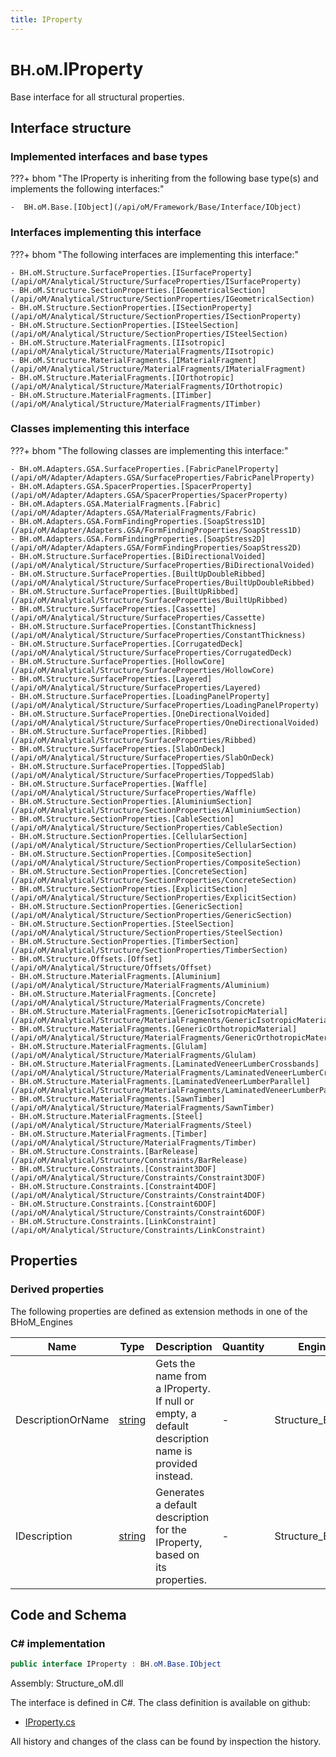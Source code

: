 ```yaml
---
title: IProperty
---
```


# <small>BH.oM.</small>**IProperty**

Base interface for all structural properties.

## Interface structure

### Implemented interfaces and base types

???+ bhom "The IProperty is inheriting from the following base type(s) and implements the following interfaces:"

    -  BH.oM.Base.[IObject](/api/oM/Framework/Base/Interface/IObject)


### Interfaces implementing this interface

???+ bhom "The following interfaces are implementing this interface:"

    - BH.oM.Structure.SurfaceProperties.[ISurfaceProperty](/api/oM/Analytical/Structure/SurfaceProperties/ISurfaceProperty)
    - BH.oM.Structure.SectionProperties.[IGeometricalSection](/api/oM/Analytical/Structure/SectionProperties/IGeometricalSection)
    - BH.oM.Structure.SectionProperties.[ISectionProperty](/api/oM/Analytical/Structure/SectionProperties/ISectionProperty)
    - BH.oM.Structure.SectionProperties.[ISteelSection](/api/oM/Analytical/Structure/SectionProperties/ISteelSection)
    - BH.oM.Structure.MaterialFragments.[IIsotropic](/api/oM/Analytical/Structure/MaterialFragments/IIsotropic)
    - BH.oM.Structure.MaterialFragments.[IMaterialFragment](/api/oM/Analytical/Structure/MaterialFragments/IMaterialFragment)
    - BH.oM.Structure.MaterialFragments.[IOrthotropic](/api/oM/Analytical/Structure/MaterialFragments/IOrthotropic)
    - BH.oM.Structure.MaterialFragments.[ITimber](/api/oM/Analytical/Structure/MaterialFragments/ITimber)


### Classes implementing this interface

???+ bhom "The following classes are implementing this interface:"

    - BH.oM.Adapters.GSA.SurfaceProperties.[FabricPanelProperty](/api/oM/Adapter/Adapters.GSA/SurfaceProperties/FabricPanelProperty)
    - BH.oM.Adapters.GSA.SpacerProperties.[SpacerProperty](/api/oM/Adapter/Adapters.GSA/SpacerProperties/SpacerProperty)
    - BH.oM.Adapters.GSA.MaterialFragments.[Fabric](/api/oM/Adapter/Adapters.GSA/MaterialFragments/Fabric)
    - BH.oM.Adapters.GSA.FormFindingProperties.[SoapStress1D](/api/oM/Adapter/Adapters.GSA/FormFindingProperties/SoapStress1D)
    - BH.oM.Adapters.GSA.FormFindingProperties.[SoapStress2D](/api/oM/Adapter/Adapters.GSA/FormFindingProperties/SoapStress2D)
    - BH.oM.Structure.SurfaceProperties.[BiDirectionalVoided](/api/oM/Analytical/Structure/SurfaceProperties/BiDirectionalVoided)
    - BH.oM.Structure.SurfaceProperties.[BuiltUpDoubleRibbed](/api/oM/Analytical/Structure/SurfaceProperties/BuiltUpDoubleRibbed)
    - BH.oM.Structure.SurfaceProperties.[BuiltUpRibbed](/api/oM/Analytical/Structure/SurfaceProperties/BuiltUpRibbed)
    - BH.oM.Structure.SurfaceProperties.[Cassette](/api/oM/Analytical/Structure/SurfaceProperties/Cassette)
    - BH.oM.Structure.SurfaceProperties.[ConstantThickness](/api/oM/Analytical/Structure/SurfaceProperties/ConstantThickness)
    - BH.oM.Structure.SurfaceProperties.[CorrugatedDeck](/api/oM/Analytical/Structure/SurfaceProperties/CorrugatedDeck)
    - BH.oM.Structure.SurfaceProperties.[HollowCore](/api/oM/Analytical/Structure/SurfaceProperties/HollowCore)
    - BH.oM.Structure.SurfaceProperties.[Layered](/api/oM/Analytical/Structure/SurfaceProperties/Layered)
    - BH.oM.Structure.SurfaceProperties.[LoadingPanelProperty](/api/oM/Analytical/Structure/SurfaceProperties/LoadingPanelProperty)
    - BH.oM.Structure.SurfaceProperties.[OneDirectionalVoided](/api/oM/Analytical/Structure/SurfaceProperties/OneDirectionalVoided)
    - BH.oM.Structure.SurfaceProperties.[Ribbed](/api/oM/Analytical/Structure/SurfaceProperties/Ribbed)
    - BH.oM.Structure.SurfaceProperties.[SlabOnDeck](/api/oM/Analytical/Structure/SurfaceProperties/SlabOnDeck)
    - BH.oM.Structure.SurfaceProperties.[ToppedSlab](/api/oM/Analytical/Structure/SurfaceProperties/ToppedSlab)
    - BH.oM.Structure.SurfaceProperties.[Waffle](/api/oM/Analytical/Structure/SurfaceProperties/Waffle)
    - BH.oM.Structure.SectionProperties.[AluminiumSection](/api/oM/Analytical/Structure/SectionProperties/AluminiumSection)
    - BH.oM.Structure.SectionProperties.[CableSection](/api/oM/Analytical/Structure/SectionProperties/CableSection)
    - BH.oM.Structure.SectionProperties.[CellularSection](/api/oM/Analytical/Structure/SectionProperties/CellularSection)
    - BH.oM.Structure.SectionProperties.[CompositeSection](/api/oM/Analytical/Structure/SectionProperties/CompositeSection)
    - BH.oM.Structure.SectionProperties.[ConcreteSection](/api/oM/Analytical/Structure/SectionProperties/ConcreteSection)
    - BH.oM.Structure.SectionProperties.[ExplicitSection](/api/oM/Analytical/Structure/SectionProperties/ExplicitSection)
    - BH.oM.Structure.SectionProperties.[GenericSection](/api/oM/Analytical/Structure/SectionProperties/GenericSection)
    - BH.oM.Structure.SectionProperties.[SteelSection](/api/oM/Analytical/Structure/SectionProperties/SteelSection)
    - BH.oM.Structure.SectionProperties.[TimberSection](/api/oM/Analytical/Structure/SectionProperties/TimberSection)
    - BH.oM.Structure.Offsets.[Offset](/api/oM/Analytical/Structure/Offsets/Offset)
    - BH.oM.Structure.MaterialFragments.[Aluminium](/api/oM/Analytical/Structure/MaterialFragments/Aluminium)
    - BH.oM.Structure.MaterialFragments.[Concrete](/api/oM/Analytical/Structure/MaterialFragments/Concrete)
    - BH.oM.Structure.MaterialFragments.[GenericIsotropicMaterial](/api/oM/Analytical/Structure/MaterialFragments/GenericIsotropicMaterial)
    - BH.oM.Structure.MaterialFragments.[GenericOrthotropicMaterial](/api/oM/Analytical/Structure/MaterialFragments/GenericOrthotropicMaterial)
    - BH.oM.Structure.MaterialFragments.[Glulam](/api/oM/Analytical/Structure/MaterialFragments/Glulam)
    - BH.oM.Structure.MaterialFragments.[LaminatedVeneerLumberCrossbands](/api/oM/Analytical/Structure/MaterialFragments/LaminatedVeneerLumberCrossbands)
    - BH.oM.Structure.MaterialFragments.[LaminatedVeneerLumberParallel](/api/oM/Analytical/Structure/MaterialFragments/LaminatedVeneerLumberParallel)
    - BH.oM.Structure.MaterialFragments.[SawnTimber](/api/oM/Analytical/Structure/MaterialFragments/SawnTimber)
    - BH.oM.Structure.MaterialFragments.[Steel](/api/oM/Analytical/Structure/MaterialFragments/Steel)
    - BH.oM.Structure.MaterialFragments.[Timber](/api/oM/Analytical/Structure/MaterialFragments/Timber)
    - BH.oM.Structure.Constraints.[BarRelease](/api/oM/Analytical/Structure/Constraints/BarRelease)
    - BH.oM.Structure.Constraints.[Constraint3DOF](/api/oM/Analytical/Structure/Constraints/Constraint3DOF)
    - BH.oM.Structure.Constraints.[Constraint4DOF](/api/oM/Analytical/Structure/Constraints/Constraint4DOF)
    - BH.oM.Structure.Constraints.[Constraint6DOF](/api/oM/Analytical/Structure/Constraints/Constraint6DOF)
    - BH.oM.Structure.Constraints.[LinkConstraint](/api/oM/Analytical/Structure/Constraints/LinkConstraint)


## Properties

### Derived properties

The following properties are defined as extension methods in one of the BHoM_Engines

| Name             | Type             | Description      | Quantity         | Engine           |
|------------------|------------------|------------------|------------------|------------------|
| DescriptionOrName | [string](https://learn.microsoft.com/en-us/dotnet/api/System.String?view=netstandard-2.0) | Gets the name from a IProperty. If null or empty, a default description name is provided instead. | - | Structure_Engine |
| IDescription | [string](https://learn.microsoft.com/en-us/dotnet/api/System.String?view=netstandard-2.0) | Generates a default description for the IProperty, based on its properties. | - | Structure_Engine |


## Code and Schema

### C# implementation

``` C# title="C#"
public interface IProperty : BH.oM.Base.IObject
```

Assembly: Structure_oM.dll

The interface is defined in C#. The class definition is available on github:

- [IProperty.cs](https://github.com/BHoM/BHoM/blob/develop/Structure_oM/IProperty.cs)

All history and changes of the class can be found by inspection the history.
